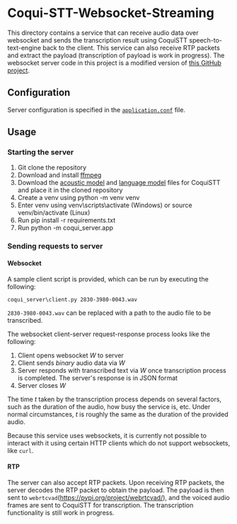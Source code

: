 # Coqui-STT-Websocket-Streaming

This directory contains a service that can receive audio data over websocket and sends the 
transcription result using CoquiSTT speech-to-text-engine back to the client. This service
can also receive RTP packets and extract the payload (transcription of payload is work in progress).
The websocket server code in this project is a modified version of [this GitHub project](https://github.com/coqui-ai/STT-examples/tree/r1.0/python_websocket_server).

## Configuration

Server configuration is specified in the [`application.conf`](application.conf) file.

## Usage

### Starting the server

1. Git clone the repository
2. Download and install [ffmpeg](https://www.ffmpeg.org/download.html)
3. Download the [acoustic model](https://github.com/coqui-ai/STT-models/releases/download/english/coqui/v0.9.3/model.tflite) and [language model](https://github.com/coqui-ai/STT-models/releases/download/english/coqui/v0.9.3/coqui-stt-0.9.3-models.scorer) files for CoquiSTT and place it in the cloned repository
4. Create a venv using python -m venv venv
5. Enter venv using venv\scripts\activate (Windows) or source venv/bin/activate (Linux)
6. Run pip install -r requirements.txt
7. Run python -m coqui_server.app

### Sending requests to server

#### Websocket

A sample client script is provided, which can be run by executing the following:

```
coqui_server\client.py 2830-3980-0043.wav
```

`2830-3980-0043.wav` can be replaced with a path to the audio file to be transcribed.

The websocket client-server request-response process looks like the following:

1. Client opens websocket _W_ to server
2. Client sends _binary_ audio data via _W_
3. Server responds with transcribed text via _W_ once transcription process is completed. The server's response is 
   in JSON format
4. Server closes _W_

The time _t_ taken by the transcription process depends on several factors, such as the duration of the audio, how busy
the service is, etc. Under normal circumstances, _t_ is roughly the same as the duration of the provided audio.

Because this service uses websockets, it is currently not possible to interact with it using certain HTTP clients
which do not support websockets, like `curl`.

#### RTP

The server can also accept RTP packets. Upon receiving RTP packets, the server decodes the RTP packet to obtain the payload.
The payload is then sent to `webrtcvad`(https://pypi.org/project/webrtcvad/), and the voiced audio frames are sent to
CoquiSTT for transcription. The transcription functionality is still work in progress.